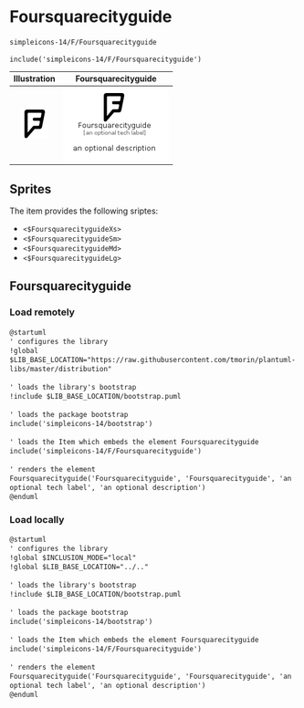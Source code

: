 # Foursquarecityguide


```text
simpleicons-14/F/Foursquarecityguide
```

```text
include('simpleicons-14/F/Foursquarecityguide')
```



| Illustration | Foursquarecityguide |
| :---: | :---: |
| ![illustration for Illustration](../../simpleicons-14/F/Foursquarecityguide.png) | ![illustration for Foursquarecityguide](../../simpleicons-14/F/Foursquarecityguide.Local.png) |



## Sprites
The item provides the following sriptes:

- `<$FoursquarecityguideXs>`
- `<$FoursquarecityguideSm>`
- `<$FoursquarecityguideMd>`
- `<$FoursquarecityguideLg>`





## Foursquarecityguide

### Load remotely
```plantuml
@startuml
' configures the library
!global $LIB_BASE_LOCATION="https://raw.githubusercontent.com/tmorin/plantuml-libs/master/distribution"

' loads the library's bootstrap
!include $LIB_BASE_LOCATION/bootstrap.puml

' loads the package bootstrap
include('simpleicons-14/bootstrap')

' loads the Item which embeds the element Foursquarecityguide
include('simpleicons-14/F/Foursquarecityguide')

' renders the element
Foursquarecityguide('Foursquarecityguide', 'Foursquarecityguide', 'an optional tech label', 'an optional description')
@enduml
```

### Load locally
```plantuml
@startuml
' configures the library
!global $INCLUSION_MODE="local"
!global $LIB_BASE_LOCATION="../.."

' loads the library's bootstrap
!include $LIB_BASE_LOCATION/bootstrap.puml

' loads the package bootstrap
include('simpleicons-14/bootstrap')

' loads the Item which embeds the element Foursquarecityguide
include('simpleicons-14/F/Foursquarecityguide')

' renders the element
Foursquarecityguide('Foursquarecityguide', 'Foursquarecityguide', 'an optional tech label', 'an optional description')
@enduml
```

